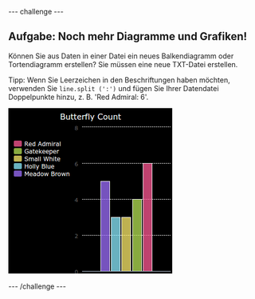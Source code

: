 \--- challenge \---

## Aufgabe: Noch mehr Diagramme und Grafiken!

Können Sie aus Daten in einer Datei ein neues Balkendiagramm oder Tortendiagramm erstellen? Sie müssen eine neue TXT-Datei erstellen.

Tipp: Wenn Sie Leerzeichen in den Beschriftungen haben möchten, verwenden Sie `line.split (':')` und fügen Sie Ihrer Datendatei Doppelpunkte hinzu, z. B. 'Red Admiral: 6'.

![screenshot](images/pets-butterflies.png)

\--- /challenge \---